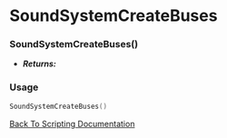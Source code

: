 # SoundSystemCreateBuses

### SoundSystemCreateBuses()
- ***Returns:*** 

### Usage

```Lua
SoundSystemCreateBuses()
```


[Back To Scripting Documentation](../README.md)
